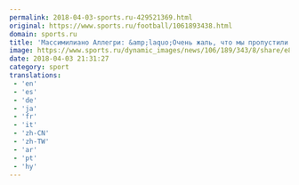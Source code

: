 ```yaml
---
permalink: 2018-04-03-sports.ru-429521369.html
original: https://www.sports.ru/football/1061893438.html
domain: sports.ru
title: 'Массимилиано Аллегри: &amp;laquo;Очень жаль, что мы пропустили третий гол, при 0:2 у нас бы оставались шансы отыграться в Мадриде&amp;raquo;'
image: https://www.sports.ru/dynamic_images/news/106/189/343/8/share/e838ce.png
date: 2018-04-03 21:31:27
category: sport
translations: 
 - 'en'
 - 'es'
 - 'de'
 - 'ja'
 - 'fr'
 - 'it'
 - 'zh-CN'
 - 'zh-TW'
 - 'ar'
 - 'pt'
 - 'hy'
---
```


